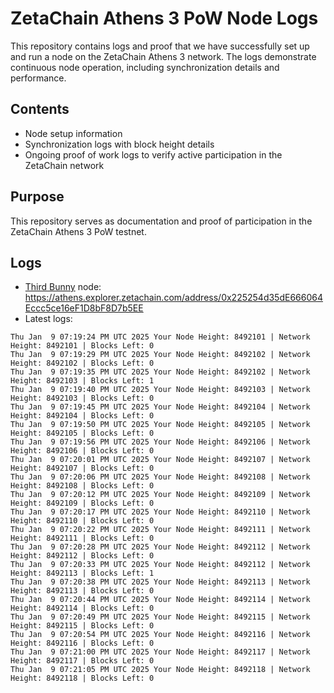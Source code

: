 # ZetaChain Athens 3 PoW Node Logs
This repository contains logs and proof that we have successfully set up and run a node on the ZetaChain Athens 3 network. The logs demonstrate continuous node operation, including synchronization details and performance.

## Contents
- Node setup information
- Synchronization logs with block height details
- Ongoing proof of work logs to verify active participation in the ZetaChain network

## Purpose
This repository serves as documentation and proof of participation in the ZetaChain Athens 3 PoW testnet.

## Logs

- [Third Bunny](https://thirdbunny.xyz/) node: https://athens.explorer.zetachain.com/address/0x225254d35dE666064Eccc5ce16eF1D8bF8D7b5EE
- Latest logs:
```
Thu Jan  9 07:19:24 PM UTC 2025 Your Node Height: 8492101 | Network Height: 8492101 | Blocks Left: 0
Thu Jan  9 07:19:29 PM UTC 2025 Your Node Height: 8492102 | Network Height: 8492102 | Blocks Left: 0
Thu Jan  9 07:19:35 PM UTC 2025 Your Node Height: 8492102 | Network Height: 8492103 | Blocks Left: 1
Thu Jan  9 07:19:40 PM UTC 2025 Your Node Height: 8492103 | Network Height: 8492103 | Blocks Left: 0
Thu Jan  9 07:19:45 PM UTC 2025 Your Node Height: 8492104 | Network Height: 8492104 | Blocks Left: 0
Thu Jan  9 07:19:50 PM UTC 2025 Your Node Height: 8492105 | Network Height: 8492105 | Blocks Left: 0
Thu Jan  9 07:19:56 PM UTC 2025 Your Node Height: 8492106 | Network Height: 8492106 | Blocks Left: 0
Thu Jan  9 07:20:01 PM UTC 2025 Your Node Height: 8492107 | Network Height: 8492107 | Blocks Left: 0
Thu Jan  9 07:20:06 PM UTC 2025 Your Node Height: 8492108 | Network Height: 8492108 | Blocks Left: 0
Thu Jan  9 07:20:12 PM UTC 2025 Your Node Height: 8492109 | Network Height: 8492109 | Blocks Left: 0
Thu Jan  9 07:20:17 PM UTC 2025 Your Node Height: 8492110 | Network Height: 8492110 | Blocks Left: 0
Thu Jan  9 07:20:22 PM UTC 2025 Your Node Height: 8492111 | Network Height: 8492111 | Blocks Left: 0
Thu Jan  9 07:20:28 PM UTC 2025 Your Node Height: 8492112 | Network Height: 8492112 | Blocks Left: 0
Thu Jan  9 07:20:33 PM UTC 2025 Your Node Height: 8492112 | Network Height: 8492113 | Blocks Left: 1
Thu Jan  9 07:20:38 PM UTC 2025 Your Node Height: 8492113 | Network Height: 8492113 | Blocks Left: 0
Thu Jan  9 07:20:44 PM UTC 2025 Your Node Height: 8492114 | Network Height: 8492114 | Blocks Left: 0
Thu Jan  9 07:20:49 PM UTC 2025 Your Node Height: 8492115 | Network Height: 8492115 | Blocks Left: 0
Thu Jan  9 07:20:54 PM UTC 2025 Your Node Height: 8492116 | Network Height: 8492116 | Blocks Left: 0
Thu Jan  9 07:21:00 PM UTC 2025 Your Node Height: 8492117 | Network Height: 8492117 | Blocks Left: 0
Thu Jan  9 07:21:05 PM UTC 2025 Your Node Height: 8492118 | Network Height: 8492118 | Blocks Left: 0
```
